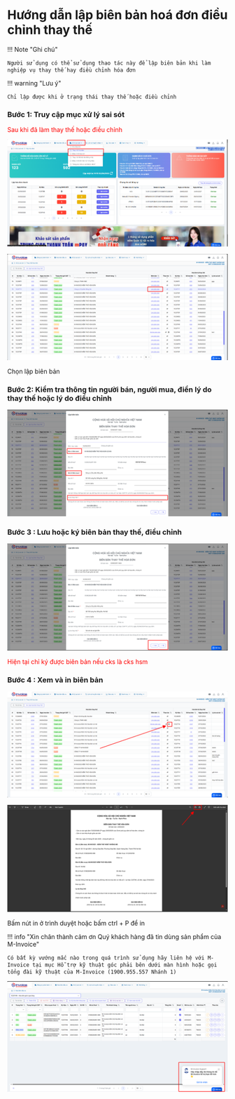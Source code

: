# **Hướng dẫn lập biên bản hoá đơn điều chỉnh thay thế**

!!! Note "Ghi chú"

    Người sử dụng có thể sử dụng thao tác này để lập biên bản khi làm nghiệp vụ thay thế hay điều chỉnh hóa đơn

!!! warning "Lưu ý"

    Chỉ lập được khi ở trạng thái thay thế hoặc điều chỉnh

### Bước 1: Truy cập mục xử lý sai sót

<span style="color:red;">Sau khi đã làm thay thế hoặc điều chỉnh</span>

![Hình 0](../assets/images/invoice2/2.0_bienban_0.png)

![Hình 1](../assets/images/invoice2/2.0_bienban_1.png)

Chọn lập biên bản

### Bước 2: Kiểm tra thông tin người bán, người mua, điền lý do thay thế hoặc lý do điều chỉnh

![Hình 2](../assets/images/invoice2/2.0_bienban_2.png)

### Bước 3 : Lưu hoặc ký biên bản thay thế, điều chỉnh

![Hình 3](../assets/images/invoice2/2.0_bienban_3.png)

<span style="color:red;">Hiện tại chỉ ký được biên bản nếu cks là cks hsm</span>

### Bước 4 : Xem và in biên bản

![Hình 4](../assets/images/invoice2/2.0_bienban_4.png)

![Hình 5](../assets/images/invoice2/2.0_bienban_5.png)

Bấm nút in ở trình duyệt hoặc bấm ctrl + P để in

!!! info "Xin chân thành cảm ơn Quý khách hàng đã tin dùng sản phẩm của M-Invoice"

    Có bất kỳ vướng mắc nào trong quá trình sử dụng hãy liên hệ với M-Invoice tại mục Hỗ trợ kỹ thuật góc phải bên dưới màn hình hoặc gọi tổng đài kỹ thuật của M-Invoice (1900.955.557 Nhánh 1)

![Hình 7](../assets/images/invoice2/hotro.png)
